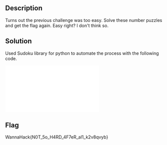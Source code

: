 ## Description
Turns out the previous challenge was too easy. Solve these number puzzles and get the flag again. Easy right? I don't think so.

## Solution
Used Sudoku library for python to automate the process with the following code.

![sudoku_harder.py](./files/sudoku_harder.py)

## Flag
WannaHack{N0T_5o_H4RD_4F7eR_al1_k2v8qvyb}
